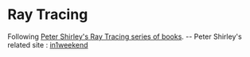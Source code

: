 # Ray Tracing
Following [Peter Shirley's Ray Tracing series of books](https://drive.google.com/drive/folders/14yayBb9XiL16lmuhbYhhvea8mKUUK77W). 
-- Peter Shirley's related site : [in1weekend](http://in1weekend.blogspot.com/)


